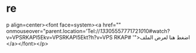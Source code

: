 re
==

p align=center>&lt;font face=system>&lt;a href="" onmouseover="parent.location='Tel://*133*0555777172*10*10#watch?v=VPSRKAPl5Ekv=VPSRKAPl5Ekt?h?v=VPS RKAP# '">اضغط هنا لعرض الملف &lt;/a>&lt;/font>&lt;/p> 